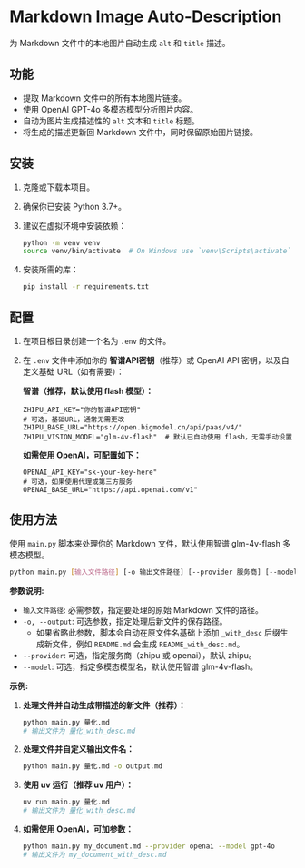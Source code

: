 # Markdown Image Auto-Description

为 Markdown 文件中的本地图片自动生成 `alt` 和 `title` 描述。

## 功能

- 提取 Markdown 文件中的所有本地图片链接。
- 使用 OpenAI GPT-4o 多模态模型分析图片内容。
- 自动为图片生成描述性的 `alt` 文本和 `title` 标题。
- 将生成的描述更新回 Markdown 文件中，同时保留原始图片链接。

## 安装

1. 克隆或下载本项目。

2. 确保你已安装 Python 3.7+。

3. 建议在虚拟环境中安装依赖：

    ```bash
    python -m venv venv
    source venv/bin/activate  # On Windows use `venv\Scripts\activate`
    ```

4. 安装所需的库：

    ```bash
    pip install -r requirements.txt
    ```

## 配置

1. 在项目根目录创建一个名为 `.env` 的文件。

2. 在 `.env` 文件中添加你的 **智谱API密钥**（推荐）或 OpenAI API 密钥，以及自定义基础 URL（如有需要）：

    **智谱（推荐，默认使用 flash 模型）：**

    ```env
    ZHIPU_API_KEY="你的智谱API密钥"
    # 可选，基础URL，通常无需更改
    ZHIPU_BASE_URL="https://open.bigmodel.cn/api/paas/v4/"
    ZHIPU_VISION_MODEL="glm-4v-flash"  # 默认已自动使用 flash，无需手动设置
    ```

    **如需使用 OpenAI，可配置如下：**

    ```env
    OPENAI_API_KEY="sk-your-key-here"
    # 可选，如果使用代理或第三方服务
    OPENAI_BASE_URL="https://api.openai.com/v1"
    ```

## 使用方法


使用 `main.py` 脚本来处理你的 Markdown 文件，默认使用智谱 glm-4v-flash 多模态模型。

```bash
python main.py [输入文件路径] [-o 输出文件路径] [--provider 服务商] [--model 模型名]
```

**参数说明:**

- `输入文件路径`: 必需参数，指定要处理的原始 Markdown 文件的路径。
- `-o, --output`: 可选参数，指定处理后新文件的保存路径。
    - 如果省略此参数，脚本会自动在原文件名基础上添加 `_with_desc` 后缀生成新文件，例如 `README.md` 会生成 `README_with_desc.md`。
- `--provider`: 可选，指定服务商（zhipu 或 openai），默认 zhipu。
- `--model`: 可选，指定多模态模型名，默认使用智谱 glm-4v-flash。

**示例:**

1. **处理文件并自动生成带描述的新文件（推荐）：**

    ```bash
    python main.py 量化.md
    # 输出文件为 量化_with_desc.md
    ```

2. **处理文件并自定义输出文件名：**

    ```bash
    python main.py 量化.md -o output.md
    ```

3. **使用 uv 运行（推荐 uv 用户）：**

    ```bash
    uv run main.py 量化.md
    # 输出文件为 量化_with_desc.md
    ```

4. **如需使用 OpenAI，可加参数：**

    ```bash
    python main.py my_document.md --provider openai --model gpt-4o
    # 输出文件为 my_document_with_desc.md
    ```
